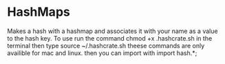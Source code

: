 # HashMaps

Makes a hash with a hashmap and associates it with your name as a value to the hash key. To use run the command chmod +x .hashcrate.sh in the terminal then type source ~/.hashcrate.sh theese commands are only availible for mac and linux. then you can import with import hash.*;
